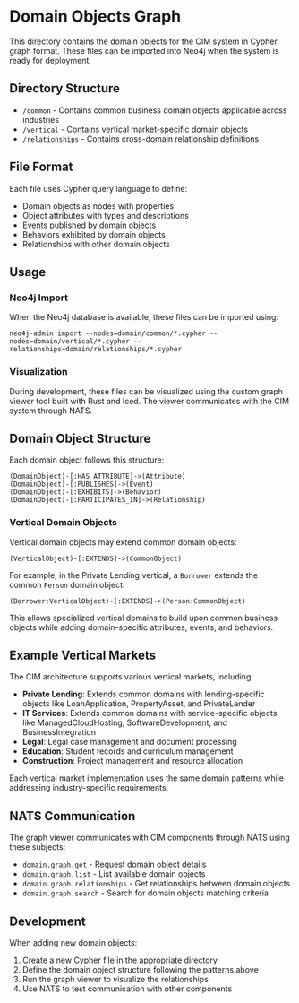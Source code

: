 # Domain Objects Graph

This directory contains the domain objects for the CIM system in Cypher graph format. These files can be imported into Neo4j when the system is ready for deployment.

## Directory Structure

- `/common` - Contains common business domain objects applicable across industries
- `/vertical` - Contains vertical market-specific domain objects
- `/relationships` - Contains cross-domain relationship definitions

## File Format

Each file uses Cypher query language to define:
- Domain objects as nodes with properties
- Object attributes with types and descriptions
- Events published by domain objects
- Behaviors exhibited by domain objects
- Relationships with other domain objects

## Usage

### Neo4j Import

When the Neo4j database is available, these files can be imported using:

```
neo4j-admin import --nodes=domain/common/*.cypher --nodes=domain/vertical/*.cypher --relationships=domain/relationships/*.cypher
```

### Visualization

During development, these files can be visualized using the custom graph viewer tool built with Rust and Iced. The viewer communicates with the CIM system through NATS.

## Domain Object Structure

Each domain object follows this structure:

```
(DomainObject)-[:HAS_ATTRIBUTE]->(Attribute)
(DomainObject)-[:PUBLISHES]->(Event)
(DomainObject)-[:EXHIBITS]->(Behavior)
(DomainObject)-[:PARTICIPATES_IN]->(Relationship)
```

### Vertical Domain Objects

Vertical domain objects may extend common domain objects:

```
(VerticalObject)-[:EXTENDS]->(CommonObject)
```

For example, in the Private Lending vertical, a `Borrower` extends the common `Person` domain object:

```
(Borrower:VerticalObject)-[:EXTENDS]->(Person:CommonObject)
```

This allows specialized vertical domains to build upon common business objects while adding domain-specific attributes, events, and behaviors.

## Example Vertical Markets

The CIM architecture supports various vertical markets, including:

- **Private Lending**: Extends common domains with lending-specific objects like LoanApplication, PropertyAsset, and PrivateLender
- **IT Services**: Extends common domains with service-specific objects like ManagedCloudHosting, SoftwareDevelopment, and BusinessIntegration
- **Legal**: Legal case management and document processing
- **Education**: Student records and curriculum management
- **Construction**: Project management and resource allocation

Each vertical market implementation uses the same domain patterns while addressing industry-specific requirements.

## NATS Communication

The graph viewer communicates with CIM components through NATS using these subjects:

- `domain.graph.get` - Request domain object details
- `domain.graph.list` - List available domain objects
- `domain.graph.relationships` - Get relationships between domain objects
- `domain.graph.search` - Search for domain objects matching criteria

## Development

When adding new domain objects:

1. Create a new Cypher file in the appropriate directory
2. Define the domain object structure following the patterns above
3. Run the graph viewer to visualize the relationships
4. Use NATS to test communication with other components 